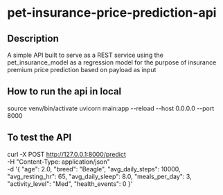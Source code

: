 # pet-insurance-price-prediction-api

## Description
A simple API built to serve as a REST service using the pet_insurance_model as a regression model for the purpose of insurance premium price prediction based on payload as input

## How to run the api in local
source venv/bin/activate
uvicorn main:app --reload --host 0.0.0.0 --port 8000

## To test the API
curl -X POST http://127.0.0.1:8000/predict \
  -H "Content-Type: application/json" \
  -d '{
    "age": 2.0,
    "breed": "Beagle",
    "avg_daily_steps": 10000,
    "avg_resting_hr": 65,
    "avg_daily_sleep": 8.0,
    "meals_per_day": 3,
    "activity_level": "Med",
    "health_events": 0
  }'
